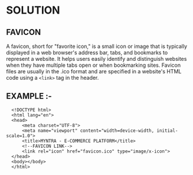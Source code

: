 # SOLUTION

## FAVICON
A favicon, short for "favorite icon," is a small icon or image that is typically displayed in a web browser's address bar, tabs, and bookmarks to represent a website. It helps users easily identify and distinguish websites when they have multiple tabs open or when bookmarking sites. Favicon files are usually in the .ico format and are specified in a website's HTML code using a `<link>` tag in the header.


## EXAMPLE :-

      <!DOCTYPE html>
      <html lang="en">
      <head>
          <meta charset="UTF-8">
          <meta name="viewport" content="width=device-width, initial-scale=1.0">
          <title>MYNTRA - E-COMMERCE PLATFORM</title>
          <!--FAVICON LINK-->
          <link rel="icon" href="favicon.ico" type="image/x-icon">
      </head>
      <body></body>
      </html>